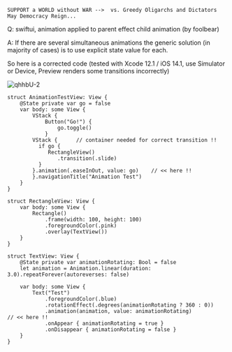 ```
SUPPORT a WORLD without WAR -->  vs. Greedy Oligarchs and Dictators
May Democracy Reign... 
```

Q: swiftui, animation applied to parent effect child animation (by foolbear)

A: If there are several simultaneous animations the generic solution (in majority of cases) is to use explicit state value for each.

So here is a corrected code (tested with Xcode 12.1 / iOS 14.1, use Simulator or Device, Preview renders some transitions incorrectly)

![qhhbU-2](https://user-images.githubusercontent.com/62171579/169638636-7c68f204-8a44-4ee9-ac2d-b26c1ec50894.gif)

```
struct AnimationTestView: View {
    @State private var go = false
    var body: some View {
        VStack {
            Button("Go!") {
                go.toggle()
            }
        VStack {      // container needed for correct transition !!
          if go {
             RectangleView()
                .transition(.slide)
          }
        }.animation(.easeInOut, value: go)    // << here !!
        }.navigationTitle("Animation Test")
    }
}

struct RectangleView: View {
    var body: some View {
        Rectangle()
            .frame(width: 100, height: 100)
            .foregroundColor(.pink)
            .overlay(TextView())
    }
}

struct TextView: View {
    @State private var animationRotating: Bool = false
    let animation = Animation.linear(duration: 3.0).repeatForever(autoreverses: false)
    
    var body: some View {
        Text("Test")
            .foregroundColor(.blue)
            .rotationEffect(.degrees(animationRotating ? 360 : 0))
            .animation(animation, value: animationRotating)          // << here !!
            .onAppear { animationRotating = true }
            .onDisappear { animationRotating = false }
    }
}
```
